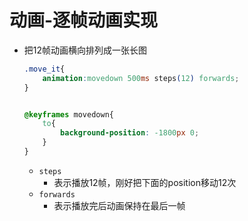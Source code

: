 # 动画-逐帧动画实现

- 把12帧动画横向排列成一张长图
    ```css
    .move_it{
        animation:movedown 500ms steps(12) forwards;
    }


    @keyframes movedown{
        to{
            background-position: -1800px 0;
        }
    }
    ```
    - `steps`
        - 表示播放12帧，刚好把下面的position移动12次
    - `forwards`
        - 表示播放完后动画保持在最后一帧
